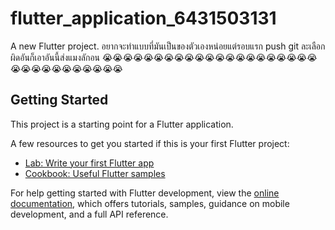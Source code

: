 # flutter_application_6431503131

A new Flutter project.
อยากจะทำแบบที่มันเป็นของตัวเองหน่อยแต่รอบแรก push git ละเลือกผิดอันก็เอาอันนี้ส่งแมงลักอน
😭😭😭😭😭😭😭😭😭😭😭😭😭😭😭😭😭😭😭😭😭😭😭😭😭😭😭😭😭😭😭😭

## Getting Started

This project is a starting point for a Flutter application.

A few resources to get you started if this is your first Flutter project:

- [Lab: Write your first Flutter app](https://docs.flutter.dev/get-started/codelab)
- [Cookbook: Useful Flutter samples](https://docs.flutter.dev/cookbook)

For help getting started with Flutter development, view the
[online documentation](https://docs.flutter.dev/), which offers tutorials,
samples, guidance on mobile development, and a full API reference.
